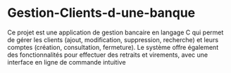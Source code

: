# Gestion-Clients-d-une-banque
Ce projet est une application de gestion bancaire en langage C qui permet de gérer les clients (ajout, modification, suppression, recherche) et leurs comptes (création, consultation, fermeture). Le système offre également des fonctionnalités pour effectuer des retraits et virements, avec une interface en ligne de commande intuitive

